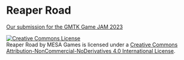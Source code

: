 # Reaper Road
 [Our submission for the GMTK Game JAM 2023](https://nijinome.itch.io/reaper-road)

<a rel="license" href="http://creativecommons.org/licenses/by-nc-nd/4.0/"><img alt="Creative Commons License" style="border-width:0" src="https://i.creativecommons.org/l/by-nc-nd/4.0/88x31.png" /></a><br /><span xmlns:dct="http://purl.org/dc/terms/" property="dct:title">Reaper Road</span> by <span xmlns:cc="http://creativecommons.org/ns#" property="cc:attributionName">MESA Games</span> is licensed under a <a rel="license" href="http://creativecommons.org/licenses/by-nc-nd/4.0/">Creative Commons Attribution-NonCommercial-NoDerivatives 4.0 International License</a>.
